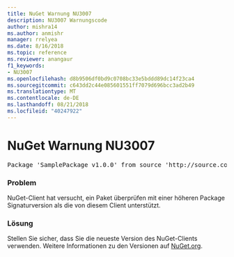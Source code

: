 ```yaml
---
title: NuGet Warnung NU3007
description: NU3007 Warnungscode
author: mishra14
ms.author: anmishr
manager: rrelyea
ms.date: 8/16/2018
ms.topic: reference
ms.reviewer: anangaur
f1_keywords:
- NU3007
ms.openlocfilehash: d8b9506df0bd9c0708bc33e5bddd89dc14f23ca4
ms.sourcegitcommit: c643dd2c44e085601551ff7079d696bcc3ad2b49
ms.translationtype: MT
ms.contentlocale: de-DE
ms.lasthandoff: 08/21/2018
ms.locfileid: "40247922"
---
```

# <a name="nuget-warning-nu3007"></a>NuGet Warnung NU3007

<pre>Package 'SamplePackage v1.0.0' from source 'http://source.com/index.json': The package signature format version is not supported. Updating your client may solve this problem.</pre>

### <a name="issue"></a>Problem

NuGet-Client hat versucht, ein Paket überprüfen mit einer höheren Package Signaturversion als die von diesem Client unterstützt.


### <a name="solution"></a>Lösung

Stellen Sie sicher, dass Sie die neueste Version des NuGet-Clients verwenden. Weitere Informationen zu den Versionen auf [NuGet.org](https://www.nuget.org/downloads).


